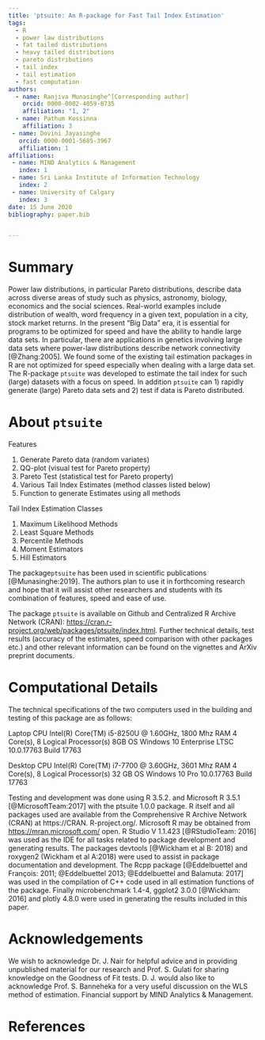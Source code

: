 ```yaml
---
title: 'ptsuite: An R-package for Fast Tail Index Estimation'
tags:
  - R
  - power law distributions
  - fat tailed distributions
  - heavy tailed distributions
  - pareto distributions
  - tail index
  - tail estimation
  - fast computation 
authors:
  - name: Ranjiva Munasinghe^[Corresponding author]
    orcid: 0000-0002-4059-8735
    affiliation: "1, 2" 
  - name: Pathum Kossinna
    affiliation: 3
 - name: Dovini Jayasinghe
   orcid: 0000-0001-5685-3967 
   affiliation: 1
affiliations:
 - name: MIND Analytics & Management
   index: 1
 - name: Sri Lanka Institute of Information Technology
   index: 2
 - name: University of Calgary
   index: 3
date: 15 June 2020
bibliography: paper.bib


---
```


# Summary

Power law distributions, in particular Pareto distributions, describe data across diverse areas of study such as physics, astronomy, biology, economics and the social sciences. Real-world examples include distribution of wealth, word frequency in a given text, population in a city, stock market returns. In the present “Big Data” era, it is essential for programs to be optimized for speed and have the ability to handle large data sets. In particular, there are applications in genetics involving large data sets where power-law distributions describe network connectivity [@Zhang:2005]. We found some of the existing tail estimation packages in R are not optimized for speed especially when dealing with a large data set. The R-package `ptsuite` was developed to estimate the tail index for such (large) datasets with a focus on speed. In addition `ptsuite` can 1) rapidly generate (large) Pareto data sets and 2) test if data is Pareto distributed. 

# About `ptsuite`

Features

1. Generate Pareto data (random variates)
2. QQ-plot (visual test for Pareto property)
3. Pareto Test (statistical test for Pareto property)
4. Various Tail Index Estimates (method classes listed below)
5. Function to generate Estimates using all methods 

Tail Index Estimation Classes
 
1. Maximum Likelihood Methods
2. Least Square Methods 
3. Percentile Methods
4. Moment Estimators
5. Hill Estimators

The package`ptsuite` has been used in scientific publications [@Munasinghe:2019]. The authors plan to use it in forthcoming research and hope that it will assist other researchers and students with its combination of features, speed and ease of use.

The package `ptsuite` is available on Github and Centralized R Archive Network (CRAN): https://cran.r-project.org/web/packages/ptsuite/index.html. Further technical details, test results (accuracy of the estimates, speed comparison with other packages etc.) and other relevant information can be found on the vignettes and ArXiv preprint documents.

# Computational Details

The technical specifications of the two computers used in the building and testing of this package are as follows: 

Laptop
CPU Intel(R) Core(TM) i5-8250U @ 1.60GHz, 1800 Mhz 
RAM 4 Core(s), 8 Logical Processor(s) 8GB 
OS Windows 10 Enterprise LTSC 10.0.17763 Build 17763 

Desktop
CPU Intel(R) Core(TM) i7-7700 @ 3.60GHz, 3601 Mhz RAM 4 Core(s), 8 Logical Processor(s) 32 GB OS Windows 10 Pro 10.0.17763 Build 17763 


Testing and development was done using R 3.5.2. and Microsoft R 3.5.1 [@MicrosoftTeam:2017] with the ptsuite 1.0.0 package. R itself and all packages used are available from the Comprehensive R Archive Network (CRAN) at https://CRAN. R-project.org/. Microsoft R may be obtained from https://mran.microsoft.com/ open. R Studio V 1.1.423 [@RStudioTeam: 2016] was used as the IDE for all tasks related to package development and generating results. The packages devtools [@Wickham et al B: 2018) and roxygen2 (Wickham et al A:2018) were used to assist in package documentation and development. The Rcpp package [@Eddelbuettel and François: 2011; @Eddelbuettel 2013; @Eddelbuettel and Balamuta: 2017] was used in the compilation of C++ code used in all estimation functions of the package. Finally
microbenchmark 1.4-4, ggplot2 3.0.0 [@Wickham: 2016] and plotly 4.8.0 were used in generating the results included in this paper. 


# Acknowledgements

We wish to acknowledge Dr. J. Nair for helpful advice and in providing unpublished material for our research and Prof. S. Gulati for sharing knowledge on the Goodness of Fit tests. D. J. would also like to acknowledge Prof. S. Banneheka for a very useful discussion on the WLS method of estimation. Financial support by MIND Analytics & Management.


# References
